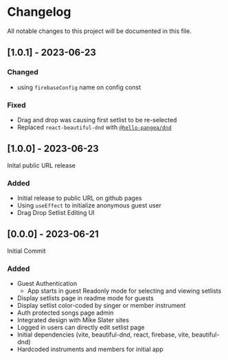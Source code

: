 # Changelog

All notable changes to this project will be documented in this file.

## [1.0.1] - 2023-06-23

### Changed

- using `firebaseConfig` name on config const

### Fixed

- Drag and drop was causing first setlist to be re-selected
- Replaced `react-beautiful-dnd` with [`@hello-pangea/dnd`](https://github.com/hello-pangea/dnd)

## [1.0.0] - 2023-06-23

Inital public URL release

### Added

- Initial release to public URL on github pages
- Using `useEffect` to initialize anonymous guest user
- Drag Drop Setlist Editing UI

## [0.0.0] - 2023-06-21

Initial Commit

### Added

- Guest Authentication
  - App starts in guest Readonly mode for selecting and viewing setlists
- Display setlists page in readme mode for guests
- Display setlist color-coded by singer or member instrument
- Auth protected songs page admin
- Integrated design with Mike Slater sites
- Logged in users can directly edit setlist page
- Initial dependencies (vite, beautiful-dnd, react, firebase, vite, beautiful-dnd)
- Hardcoded instruments and members for initial app
